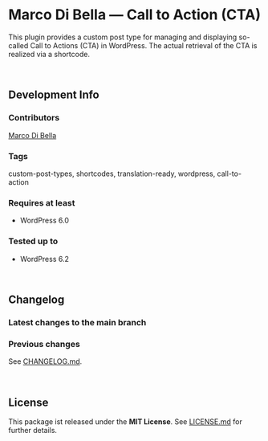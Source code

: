# Marco Di Bella &mdash; Call to Action (CTA)
This plugin provides a custom post type for managing and displaying so-called Call to Actions (CTA) in WordPress.
The actual retrieval of the CTA is realized via a shortcode.

<br>

## Development Info

### Contributors
[Marco Di Bella ](https://github.com/mdibella-dev)

### Tags
custom-post-types, shortcodes, translation-ready, wordpress, call-to-action

### Requires at least

- WordPress 6.0

### Tested up to

- WordPress 6.2

<br>

## Changelog

### Latest changes to the main branch


### Previous changes

See [CHANGELOG.md](https://github.com/mdibella-dev/mdb-call-to-action/blob/main/CHANGELOG.md).

<br>

## License

This package ist released under the **MIT License**. See [LICENSE.md](https://github.com/mdibella-dev/mdb-call-to-action/blob/main/LICENSE.md) for further details.
